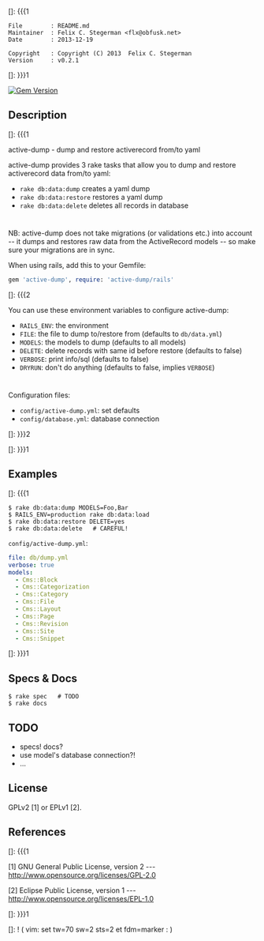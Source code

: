 []: {{{1

    File        : README.md
    Maintainer  : Felix C. Stegerman <flx@obfusk.net>
    Date        : 2013-12-19

    Copyright   : Copyright (C) 2013  Felix C. Stegerman
    Version     : v0.2.1

[]: }}}1

[![Gem Version](https://badge.fury.io/rb/active-dump.png)](http://badge.fury.io/rb/active-dump)

## Description
[]: {{{1

  active-dump - dump and restore activerecord from/to yaml

  active-dump provides 3 rake tasks that allow you to dump and restore
  activerecord data from/to yaml:

  * `rake db:data:dump` creates a yaml dump
  * `rake db:data:restore` restores a yaml dump
  * `rake db:data:delete` deletes all records in database

#

  NB: active-dump does not take migrations (or validations etc.) into
  account -- it dumps and restores raw data from the ActiveRecord
  models -- so make sure your migrations are in sync.

  When using rails, add this to your Gemfile:

```ruby
gem 'active-dump', require: 'active-dump/rails'
```

[]: {{{2

  You can use these environment variables to configure active-dump:

  * `RAILS_ENV`: the environment
  * `FILE`: the file to dump to/restore from (defaults to
    `db/data.yml`)
  * `MODELS`: the models to dump (defaults to all models)
  * `DELETE`: delete records with same id before restore (defaults to
    false)
  * `VERBOSE`: print info/sql (defaults to false)
  * `DRYRUN`: don't do anything (defaults to false, implies `VERBOSE`)

#

  Configuration files:

  * `config/active-dump.yml`: set defaults
  * `config/database.yml`: database connection

[]: }}}2

[]: }}}1

## Examples
[]: {{{1

    $ rake db:data:dump MODELS=Foo,Bar
    $ RAILS_ENV=production rake db:data:load
    $ rake db:data:restore DELETE=yes
    $ rake db:data:delete   # CAREFUL!

`config/active-dump.yml`:

```yaml
file: db/dump.yml
verbose: true
models:
  - Cms::Block
  - Cms::Categorization
  - Cms::Category
  - Cms::File
  - Cms::Layout
  - Cms::Page
  - Cms::Revision
  - Cms::Site
  - Cms::Snippet
```

[]: }}}1

## Specs & Docs

    $ rake spec   # TODO
    $ rake docs

## TODO

  * specs! docs?
  * use model's database connection?!
  * ...

## License

  GPLv2 [1] or EPLv1 [2].

## References
[]: {{{1

  [1] GNU General Public License, version 2
  --- http://www.opensource.org/licenses/GPL-2.0

  [2] Eclipse Public License, version 1
  --- http://www.opensource.org/licenses/EPL-1.0

[]: }}}1

[]: ! ( vim: set tw=70 sw=2 sts=2 et fdm=marker : )
